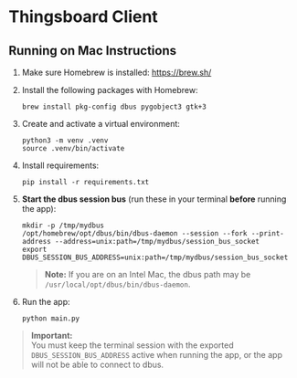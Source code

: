 # Thingsboard Client

## Running on Mac Instructions

1. Make sure Homebrew is installed: https://brew.sh/
2. Install the following packages with Homebrew:
   ```
   brew install pkg-config dbus pygobject3 gtk+3
   ```
3. Create and activate a virtual environment:
   ```
   python3 -m venv .venv
   source .venv/bin/activate
   ```
4. Install requirements:
   ```
   pip install -r requirements.txt
   ```
5. **Start the dbus session bus** (run these in your terminal **before** running the app):
   ```
   mkdir -p /tmp/mydbus
   /opt/homebrew/opt/dbus/bin/dbus-daemon --session --fork --print-address --address=unix:path=/tmp/mydbus/session_bus_socket
   export DBUS_SESSION_BUS_ADDRESS=unix:path=/tmp/mydbus/session_bus_socket
   ```
   > **Note:** If you are on an Intel Mac, the dbus path may be `/usr/local/opt/dbus/bin/dbus-daemon`.

6. Run the app:
   ```
   python main.py
   ```

> **Important:**  
> You must keep the terminal session with the exported `DBUS_SESSION_BUS_ADDRESS` active when running the app, or the app will not be able to connect to dbus.